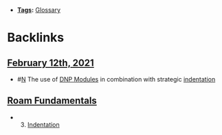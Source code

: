 - **[Tags](<Tags.md>):** [Glossary](<Glossary.md>)

# Backlinks
## [February 12th, 2021](<February 12th, 2021.md>)
- #[N](<N.md>) The use of [DNP Modules](<DNP Modules.md>) in combination with strategic [indentation](<indentation.md>)

## [Roam Fundamentals](<Roam Fundamentals.md>)
- 3. [Indentation]([indentation](<indentation.md>))

